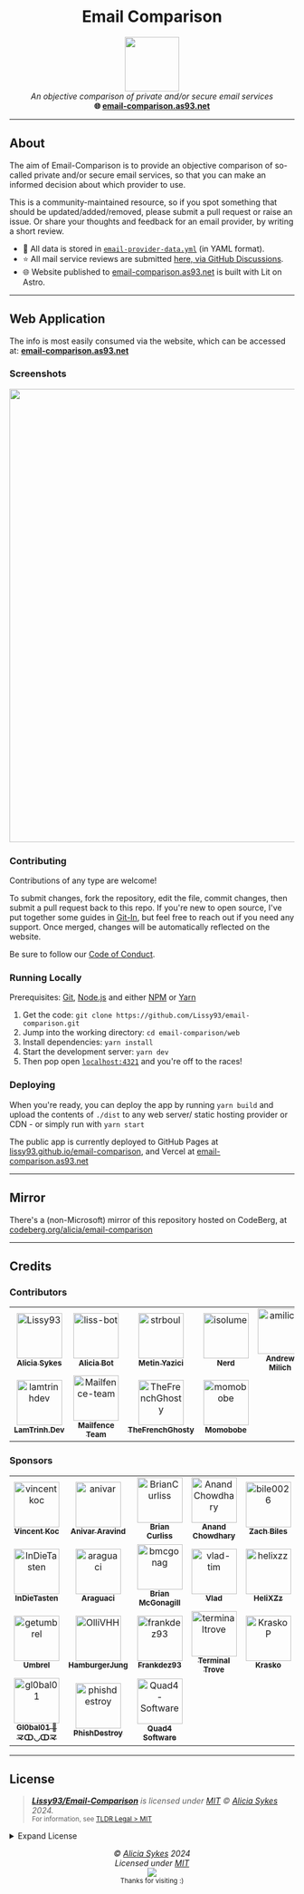 <h1 align="center">Email Comparison</h1>
<p align="center">
  <a href="https://email-comparison.as93.net"><img width="96" src="https://i.ibb.co/pPFh021/email-comparison-icon.png" /></a><br>
  <i>An objective comparison of private and/or secure email services</i>
  <br>
  <b>🌐 <a href="https://email-comparison.as93.net">email-comparison.as93.net</a></b><br>
</p>

---

## About

The aim of Email-Comparison is to provide an objective comparison of so-called private and/or secure email services, so that you can make an informed decision about which provider to use.

This is a community-maintained resource, so if you spot something that should be updated/added/removed, please submit a pull request or raise an issue. Or share your thoughts and feedback for an email provider, by writing a short review.

- 📧 All data is stored in [`email-provider-data.yml`](https://github.com/Lissy93/email-comparison/blob/master/email-provider-data.yml) (in YAML format).
- ⭐ All mail service reviews are submitted [here, via GitHub Discussions](https://github.com/Lissy93/email-comparison/discussions/categories/reviews).
- 🌐 Website published to [email-comparison.as93.net](https://email-comparison.as93.net/) is built with Lit on Astro.

---

## Web Application

The info is most easily consumed via the website, which can be accessed at:
**[email-comparison.as93.net](https://email-comparison.as93.net)**

### Screenshots

<p align="center">
  <a href="https://email-comparison.as93.net/">
    <img width="800" src="https://i.ibb.co/XSjNDhZ/email-comparison.png" />
  </a>
</p>

### Contributing
Contributions of any type are welcome!

To submit changes, fork the repository, edit the file, commit changes, then submit a pull request back to this repo. 
If you're new to open source, I've put together some guides in [Git-In](https://github.com/Lissy93/git-into-open-source/), but feel free to reach out if you need any support.
Once merged, changes will be automatically reflected on the website.

Be sure to follow our [Code of Conduct](https://github.com/Lissy93/email-comparison/blob/main/.github/CODE_OF_CONDUCT.md).

### Running Locally

Prerequisites: [Git](https://git-scm.com/), [Node.js](https://nodejs.org/) and either [NPM](https://npmjs.org/) or [Yarn](https://yarnpkg.com/)

1. Get the code: `git clone https://github.com/Lissy93/email-comparison.git`
2. Jump into the working directory: `cd email-comparison/web`
3. Install dependencies: `yarn install`
4. Start the development server: `yarn dev`
5. Then pop open [`localhost:4321`](http://localhost:4321) and you're off to the races!

### Deploying

When you're ready, you can deploy the app by running `yarn build` and upload the contents of `./dist` to any web server/ static hosting provider or CDN - or simply run with `yarn start`

The public app is currently deployed to GitHub Pages at [lissy93.github.io/email-comparison](https://lissy93.github.io/email-comparison/), and Vercel at [email-comparison.as93.net](https://email-comparison.as93.net/)

---

## Mirror

There's a (non-Microsoft) mirror of this repository hosted on CodeBerg, at [codeberg.org/alicia/email-comparison](https://codeberg.org/alicia/email-comparison)

---

## Credits

### Contributors

<!-- readme: contributors -start -->
<table>
<tr>
    <td align="center">
        <a href="https://github.com/Lissy93">
            <img src="https://avatars.githubusercontent.com/u/1862727?v=4" width="80;" alt="Lissy93"/>
            <br />
            <sub><b>Alicia Sykes</b></sub>
        </a>
    </td>
    <td align="center">
        <a href="https://github.com/liss-bot">
            <img src="https://avatars.githubusercontent.com/u/87835202?v=4" width="80;" alt="liss-bot"/>
            <br />
            <sub><b>Alicia Bot</b></sub>
        </a>
    </td>
    <td align="center">
        <a href="https://github.com/strboul">
            <img src="https://avatars.githubusercontent.com/u/25015317?v=4" width="80;" alt="strboul"/>
            <br />
            <sub><b>Metin Yazici</b></sub>
        </a>
    </td>
    <td align="center">
        <a href="https://github.com/isolume">
            <img src="https://avatars.githubusercontent.com/u/57784409?v=4" width="80;" alt="isolume"/>
            <br />
            <sub><b>Nerd</b></sub>
        </a>
    </td>
    <td align="center">
        <a href="https://github.com/amilich">
            <img src="https://avatars.githubusercontent.com/u/1927690?v=4" width="80;" alt="amilich"/>
            <br />
            <sub><b>Andrew Milich</b></sub>
        </a>
    </td>
    <td align="center">
        <a href="https://github.com/titanism">
            <img src="https://avatars.githubusercontent.com/u/101466223?v=4" width="80;" alt="titanism"/>
            <br />
            <sub><b>Titanism</b></sub>
        </a>
    </td></tr>
<tr>
    <td align="center">
        <a href="https://github.com/lamtrinhdev">
            <img src="https://avatars.githubusercontent.com/u/49742151?v=4" width="80;" alt="lamtrinhdev"/>
            <br />
            <sub><b>LamTrinh.Dev</b></sub>
        </a>
    </td>
    <td align="center">
        <a href="https://github.com/Mailfence-team">
            <img src="https://avatars.githubusercontent.com/u/88676580?v=4" width="80;" alt="Mailfence-team"/>
            <br />
            <sub><b>Mailfence Team</b></sub>
        </a>
    </td>
    <td align="center">
        <a href="https://github.com/TheFrenchGhosty">
            <img src="https://avatars.githubusercontent.com/u/47571719?v=4" width="80;" alt="TheFrenchGhosty"/>
            <br />
            <sub><b>TheFrenchGhosty</b></sub>
        </a>
    </td>
    <td align="center">
        <a href="https://github.com/momobobe">
            <img src="https://avatars.githubusercontent.com/u/106522957?v=4" width="80;" alt="momobobe"/>
            <br />
            <sub><b>Momobobe</b></sub>
        </a>
    </td></tr>
</table>
<!-- readme: contributors -end -->


### Sponsors

<!-- readme: sponsors -start -->
<table>
<tr>
    <td align="center">
        <a href="https://github.com/vincentkoc">
            <img src="https://avatars.githubusercontent.com/u/25068?u=fbd5b2d51142daa4bdbc21e21953a3b8b8188a4a&v=4" width="80;" alt="vincentkoc"/>
            <br />
            <sub><b>Vincent Koc</b></sub>
        </a>
    </td>
    <td align="center">
        <a href="https://github.com/anivar">
            <img src="https://avatars.githubusercontent.com/u/422943?u=cdf8a8b22ffbfc018b7dd9aae8220902394d01e7&v=4" width="80;" alt="anivar"/>
            <br />
            <sub><b>Anivar Aravind</b></sub>
        </a>
    </td>
    <td align="center">
        <a href="https://github.com/BrianCurliss">
            <img src="https://avatars.githubusercontent.com/u/1222949?v=4" width="80;" alt="BrianCurliss"/>
            <br />
            <sub><b>Brian Curliss</b></sub>
        </a>
    </td>
    <td align="center">
        <a href="https://github.com/AnandChowdhary">
            <img src="https://avatars.githubusercontent.com/u/2841780?u=747e554b3a7f12eb20b7910e1c87d817844f714f&v=4" width="80;" alt="AnandChowdhary"/>
            <br />
            <sub><b>Anand Chowdhary</b></sub>
        </a>
    </td>
    <td align="center">
        <a href="https://github.com/bile0026">
            <img src="https://avatars.githubusercontent.com/u/5022496?u=aec96ad173c0ea9baaba93807efa8a848af6595c&v=4" width="80;" alt="bile0026"/>
            <br />
            <sub><b>Zach Biles</b></sub>
        </a>
    </td>
    <td align="center">
        <a href="https://github.com/UlisesGascon">
            <img src="https://avatars.githubusercontent.com/u/5110813?u=3c41facd8aa26154b9451de237c34b0f78d672a5&v=4" width="80;" alt="UlisesGascon"/>
            <br />
            <sub><b>Ulises Gascón</b></sub>
        </a>
    </td></tr>
<tr>
    <td align="center">
        <a href="https://github.com/InDieTasten">
            <img src="https://avatars.githubusercontent.com/u/7047377?u=8d8f8017628b38bc46dcbf3620e194b01d3fb2d1&v=4" width="80;" alt="InDieTasten"/>
            <br />
            <sub><b>InDieTasten</b></sub>
        </a>
    </td>
    <td align="center">
        <a href="https://github.com/araguaci">
            <img src="https://avatars.githubusercontent.com/u/7318668?v=4" width="80;" alt="araguaci"/>
            <br />
            <sub><b>Araguaci</b></sub>
        </a>
    </td>
    <td align="center">
        <a href="https://github.com/bmcgonag">
            <img src="https://avatars.githubusercontent.com/u/7346620?u=2a0f9284f3e12ac1cc15288c254d1ec68a5081e8&v=4" width="80;" alt="bmcgonag"/>
            <br />
            <sub><b>Brian McGonagill</b></sub>
        </a>
    </td>
    <td align="center">
        <a href="https://github.com/vlad-tim">
            <img src="https://avatars.githubusercontent.com/u/11474041?u=eee43705b54d2ec9f51fc4fcce5ad18dd17c87e4&v=4" width="80;" alt="vlad-tim"/>
            <br />
            <sub><b>Vlad</b></sub>
        </a>
    </td>
    <td align="center">
        <a href="https://github.com/helixzz">
            <img src="https://avatars.githubusercontent.com/u/12218889?u=d06d0c103dfbdb99450623064f7da3c5a3675fb6&v=4" width="80;" alt="helixzz"/>
            <br />
            <sub><b>HeliXZz</b></sub>
        </a>
    </td>
    <td align="center">
        <a href="https://github.com/mryesiller">
            <img src="https://avatars.githubusercontent.com/u/24632172?u=0d20f2d615158f87cd60a3398d3efb026c32f291&v=4" width="80;" alt="mryesiller"/>
            <br />
            <sub><b>Göksel Yeşiller</b></sub>
        </a>
    </td></tr>
<tr>
    <td align="center">
        <a href="https://github.com/getumbrel">
            <img src="https://avatars.githubusercontent.com/u/59408891?v=4" width="80;" alt="getumbrel"/>
            <br />
            <sub><b>Umbrel</b></sub>
        </a>
    </td>
    <td align="center">
        <a href="https://github.com/OlliVHH">
            <img src="https://avatars.githubusercontent.com/u/84959562?v=4" width="80;" alt="OlliVHH"/>
            <br />
            <sub><b>HamburgerJung</b></sub>
        </a>
    </td>
    <td align="center">
        <a href="https://github.com/frankdez93">
            <img src="https://avatars.githubusercontent.com/u/87549420?v=4" width="80;" alt="frankdez93"/>
            <br />
            <sub><b>Frankdez93</b></sub>
        </a>
    </td>
    <td align="center">
        <a href="https://github.com/terminaltrove">
            <img src="https://avatars.githubusercontent.com/u/121595180?v=4" width="80;" alt="terminaltrove"/>
            <br />
            <sub><b>Terminal Trove</b></sub>
        </a>
    </td>
    <td align="center">
        <a href="https://github.com/KraskoP">
            <img src="https://avatars.githubusercontent.com/u/133645143?v=4" width="80;" alt="KraskoP"/>
            <br />
            <sub><b>Krasko</b></sub>
        </a>
    </td>
    <td align="center">
        <a href="https://github.com/hudsonrock-partnerships">
            <img src="https://avatars.githubusercontent.com/u/163282900?u=5f2667f7fe5d284ac7a2da6b0800ea8970b0fcbf&v=4" width="80;" alt="hudsonrock-partnerships"/>
            <br />
            <sub><b>Hudsonrock-partnerships</b></sub>
        </a>
    </td></tr>
<tr>
    <td align="center">
        <a href="https://github.com/gl0bal01">
            <img src="https://avatars.githubusercontent.com/u/173822055?u=4d323807f120b34da9b156bfd168b46a22844764&v=4" width="80;" alt="gl0bal01"/>
            <br />
            <sub><b>Gl0bal01 💖 龴ↀ◡ↀ龴</b></sub>
        </a>
    </td>
    <td align="center">
        <a href="https://github.com/phishdestroy">
            <img src="https://avatars.githubusercontent.com/u/208413058?u=d2a7f07fdebe6bdbde4b3141ca3ab958fbf0bae9&v=4" width="80;" alt="phishdestroy"/>
            <br />
            <sub><b>PhishDestroy</b></sub>
        </a>
    </td>
    <td align="center">
        <a href="https://github.com/Quad4-Software">
            <img src="https://avatars.githubusercontent.com/u/219317474?v=4" width="80;" alt="Quad4-Software"/>
            <br />
            <sub><b>Quad4 Software</b></sub>
        </a>
    </td></tr>
</table>
<!-- readme: sponsors -end -->

---

## License

> _**[Lissy93/Email-Comparison](https://github.com/Lissy93/email-comparison)** is licensed under [MIT](https://github.com/Lissy93/email-comparison/blob/HEAD/LICENSE) © [Alicia Sykes](https://aliciasykes.com) 2024._<br>
> <sup align="right">For information, see <a href="https://tldrlegal.com/license/mit-license">TLDR Legal > MIT</a></sup>

<details>
<summary>Expand License</summary>

```
The MIT License (MIT)
Copyright (c) Alicia Sykes <alicia@omg.com> 

Permission is hereby granted, free of charge, to any person obtaining a copy 
of this software and associated documentation files (the "Software"), to deal 
in the Software without restriction, including without limitation the rights 
to use, copy, modify, merge, publish, distribute, sub-license, and/or sell 
copies of the Software, and to permit persons to whom the Software is furnished 
to do so, subject to the following conditions:

The above copyright notice and this permission notice shall be included install 
copies or substantial portions of the Software.

THE SOFTWARE IS PROVIDED "AS IS", WITHOUT WARRANTY OF ANY KIND, EXPRESS OR IMPLIED,
INCLUDING BUT NOT LIMITED TO THE WARRANTIES OF MERCHANT ABILITY, FITNESS FOR A
PARTICULAR PURPOSE AND NON INFRINGEMENT. IN NO EVENT SHALL THE AUTHORS OR COPYRIGHT
HOLDERS BE LIABLE FOR ANY CLAIM, DAMAGES OR OTHER LIABILITY, WHETHER IN AN ACTION
OF CONTRACT, TORT OR OTHERWISE, ARISING FROM, OUT OF OR IN CONNECTION WITH THE
SOFTWARE OR THE USE OR OTHER DEALINGS IN THE SOFTWARE.
```

</details>


<!-- License + Copyright -->
<p  align="center">
  <i>© <a href="https://aliciasykes.com">Alicia Sykes</a> 2024</i><br>
  <i>Licensed under <a href="https://gist.github.com/Lissy93/143d2ee01ccc5c052a17">MIT</a></i><br>
  <a href="https://github.com/lissy93"><img src="https://i.ibb.co/4KtpYxb/octocat-clean-mini.png" /></a><br>
  <sup>Thanks for visiting :)</sup>
</p>

<!-- Dinosaurs are Awesome -->
<!-- 
                        . - ~ ~ ~ - .
      ..     _      .-~               ~-.
     //|     \ `..~                      `.
    || |      }  }              /       \  \
(\   \\ \~^..'                 |         }  \
 \`.-~  o      /       }       |        /    \
 (__          |       /        |       /      `.
  `- - ~ ~ -._|      /_ - ~ ~ ^|      /- _      `.
              |     /          |     /     ~-.     ~- _
              |_____|          |_____|         ~ - . _ _~_-_
-->


